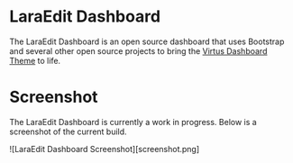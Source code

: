 # LaraEdit Dashboard

The LaraEdit Dashboard is an open source dashboard that uses Bootstrap and several other open source projects to bring the [Virtus Dashboard Theme](https://symu.co/freebies/templates-4/virtus-dashboard-psd-template/) to life.

# Screenshot

The LaraEdit Dashboard is currently a work in progress. Below is a screenshot of the current build.

![LaraEdit Dashboard Screenshot][screenshot.png]

